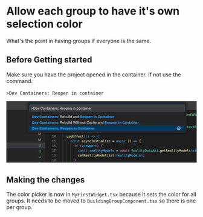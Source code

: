 # Allow each group to have it's own selection color

What's the point in having groups if everyone is the same.

## Before Getting started

Make sure you have the project opened in the container.  If not use the command.

`>Dev Containers: Reopen in container`

![reopen in dev container](./media/reopen-dev-container.png)

## Making the changes

The color picker is now in `MyFirstWidget.tsx` because it sets the color for all groups.  It needs to be moved to `BuildingGroupComponent.tsx` so there is one per group.

